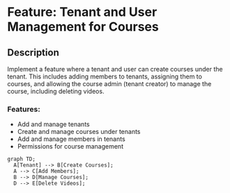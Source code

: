 # Feature: Tenant and User Management for Courses

## Description
Implement a feature where a tenant and user can create courses under the tenant. This includes adding members to tenants, assigning them to courses, and allowing the course admin (tenant creator) to manage the course, including deleting videos.

### Features:
- Add and manage tenants
- Create and manage courses under tenants
- Add and manage members in tenants
- Permissions for course management

```mermaid
graph TD;
  A[Tenant] --> B[Create Courses];
  A --> C[Add Members];
  B --> D[Manage Courses];
  D --> E[Delete Videos];
```
